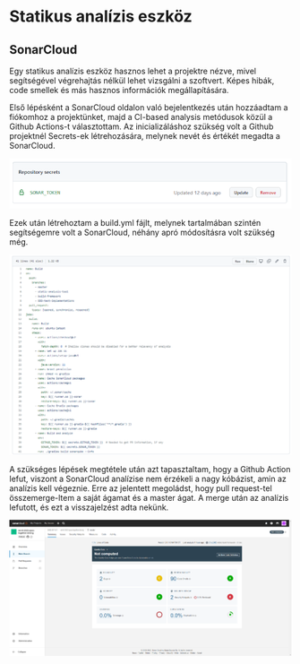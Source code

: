 # Statikus analízis eszköz
## SonarCloud
Egy statikus analízis eszköz hasznos lehet a projektre nézve, mivel segítségével végrehajtás nélkül lehet vizsgálni a szoftvert. Képes hibák, code smellek és más hasznos információk megállapítására.

Első lépésként a SonarCloud oldalon való bejelentkezés után hozzáadtam a fiókomhoz a projektünket, majd a CI-based analysis metódusok közül a Github Actions-t választottam. Az inicializáláshoz szükség volt a Github projektnél Secrets-ek létrehozására, melynek nevét és értékét megadta a SonarCloud.

![](pictures/sonarcloud/Secrets.png)

Ezek után létrehoztam a build.yml fájlt, melynek tartalmában szintén segítségemre volt a SonarCloud, néhány apró módosításra volt szükség még. 

![](pictures/sonarcloud/build_yml.png)

A szükséges lépések megtétele után azt tapasztaltam, hogy a Github Action lefut, viszont a SonarCloud analízise nem érzékeli a nagy kóbázist, amin az analízis kell végeznie. Erre az jelentett megoládst, hogy pull request-tel összemerge-ltem a saját ágamat és a master ágat. A merge után az analízis lefutott, és ezt a visszajelzést adta nekünk.

![](pictures/sonarcloud/SonarCloud.png)
